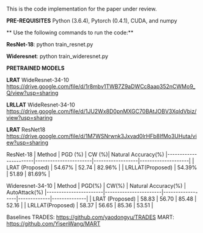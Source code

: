 This is the code implementation for the paper under review. 

**PRE-REQUISITES**
Python (3.6.4),
Pytorch (0.4.1),
CUDA, and
numpy

**
Use the following commands to run the code:**

**ResNet-18**:  python train_resnet.py 


**Wideresnet**: python train_wideresnet.py


**PRETRAINED MODELS**

**LRAT** WideResnet-34-10  https://drive.google.com/file/d/1r8mbv1TWB7Z9aDWCc8aap352nCWMo9_Q/view?usp=sharing


**LRLLAT** WideResnet-34-10  https://drive.google.com/file/d/1JU2Wx8D0pnMXGC70BAtJOBV3XqldVbiz/view?usp=sharing


**LRAT**  ResNet18 https://drive.google.com/file/d/1M7WSNrwnk3Jxvad0lrHFb8IfMo3UHuta/view?usp=sharing


ResNet-18
| Method              	| PGD (%) 	| CW (%)| Natural Accuracy(%)
|-----------------------|-----------------------|------------------|--------------------|
| LRAT (Proposed)   		|  54.67%   	|     52.74  		|     82.96%            |
| LRLLAT(Proposed)   		|  54.39%   	|     51.89  		|        81.69%             |






Wideresnet-34-10
| Method              	| PGD(%) 	|  CW(%) | Natural Accuracy(%) | AutoAttack(%)
|-----------------------|-----------------------|------------------|-------------|--------------|
| LRAT (Proposed)   		|  58.83   	|  56.70     		|        85.48     | 52.16      |
| LRLLAT(Proposed)   		|  58.37  	|   56.65 		|           85.36       | 53.51      |

  



Baselines
TRADES:   https://github.com/yaodongyu/TRADES
MART:     https://github.com/YisenWang/MART
